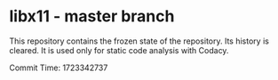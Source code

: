 # libx11 - master branch

This repository contains the frozen state of the repository.
Its history is cleared. It is used only for static code
analysis with Codacy.

Commit Time: 1723342737